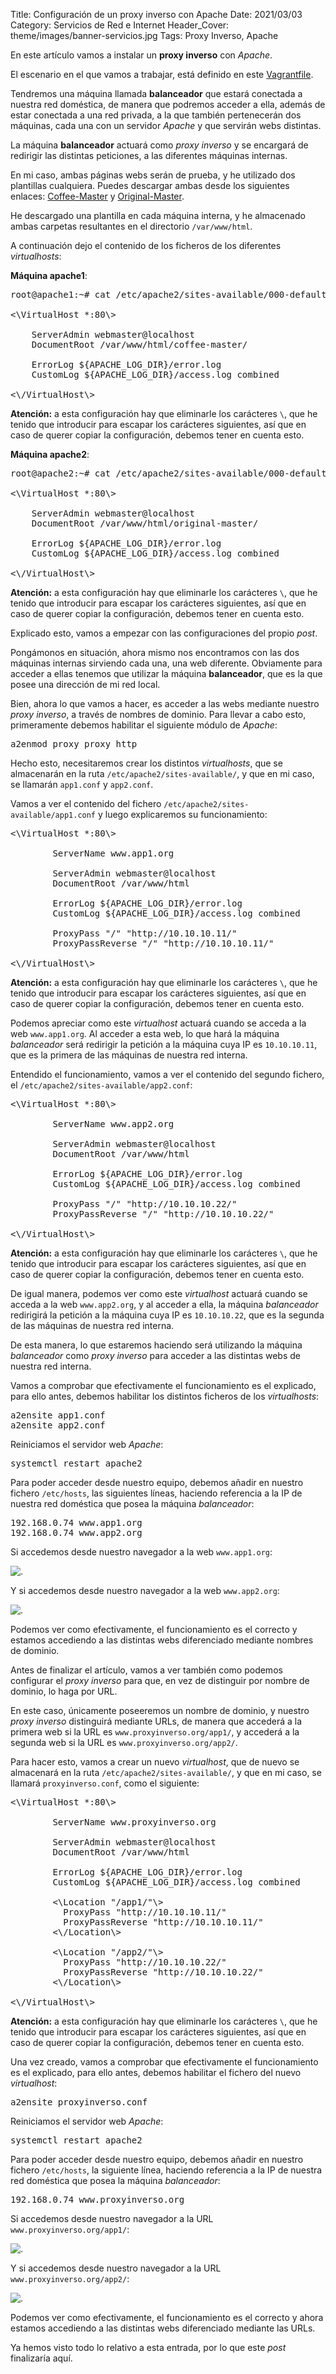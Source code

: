 Title: Configuración de un proxy inverso con Apache
Date: 2021/03/03
Category: Servicios de Red e Internet
Header_Cover: theme/images/banner-servicios.jpg
Tags: Proxy Inverso, Apache

En este artículo vamos a instalar un **proxy inverso** con *Apache*.

El escenario en el que vamos a trabajar, está definido en este [Vagrantfile](images/sri_Configuración_de_un_ProxyInverso_con_Apache/Vagrantfile.txt).

Tendremos una máquina llamada **balanceador** que estará conectada a nuestra red doméstica, de manera que podremos acceder a ella, además de estar conectada a una red privada, a la que también pertenecerán dos máquinas, cada una con un servidor *Apache* y que servirán webs distintas.

La máquina **balanceador** actuará como *proxy inverso* y se encargará de redirigir las distintas peticiones, a las diferentes máquinas internas.

En mi caso, ambas páginas webs serán de prueba, y he utilizado dos plantillas cualquiera. Puedes descargar ambas desde los siguientes enlaces: [Coffee-Master](https://themewagon.com/themes/free-coffee-shop-bootstrap-template/) y [Original-Master](https://themewagon.com/themes/free-bootstrap-blog-website-template/).

He descargado una plantilla en cada máquina interna, y he almacenado ambas carpetas resultantes en el directorio `/var/www/html`.

A continuación dejo el contenido de los ficheros de los diferentes *virtualhosts*:

**Máquina apache1**:

<pre>
root@apache1:~# cat /etc/apache2/sites-available/000-default.conf

<\VirtualHost *:80\>

	ServerAdmin webmaster@localhost
	DocumentRoot /var/www/html/coffee-master/

	ErrorLog ${APACHE_LOG_DIR}/error.log
	CustomLog ${APACHE_LOG_DIR}/access.log combined

<\/VirtualHost\>
</pre>

**Atención:** a esta configuración hay que eliminarle los carácteres `\`, que he tenido que introducir para escapar los carácteres siguientes, así que en caso de querer copiar la configuración, debemos tener en cuenta esto.

**Máquina apache2**:

<pre>
root@apache2:~# cat /etc/apache2/sites-available/000-default.conf

<\VirtualHost *:80\>

	ServerAdmin webmaster@localhost
	DocumentRoot /var/www/html/original-master/

	ErrorLog ${APACHE_LOG_DIR}/error.log
	CustomLog ${APACHE_LOG_DIR}/access.log combined

<\/VirtualHost\>
</pre>

**Atención:** a esta configuración hay que eliminarle los carácteres `\`, que he tenido que introducir para escapar los carácteres siguientes, así que en caso de querer copiar la configuración, debemos tener en cuenta esto.

Explicado esto, vamos a empezar con las configuraciones del propio *post*.

Pongámonos en situación, ahora mismo nos encontramos con las dos máquinas internas sirviendo cada una, una web diferente. Obviamente para acceder a ellas tenemos que utilizar la máquina **balanceador**, que es la que posee una dirección de mi red local.

Bien, ahora lo que vamos a hacer, es acceder a las webs mediante nuestro *proxy inverso*, a través de nombres de dominio. Para llevar a cabo esto, primeramente debemos habilitar el siguiente módulo de *Apache*:

<pre>
a2enmod proxy proxy_http
</pre>

Hecho esto, necesitaremos crear los distintos *virtualhosts*, que se almacenarán en la ruta `/etc/apache2/sites-available/`, y que en mi caso, se llamarán `app1.conf` y `app2.conf`.

Vamos a ver el contenido del fichero `/etc/apache2/sites-available/app1.conf` y luego explicaremos su funcionamiento:

<pre>
<\VirtualHost *:80\>

        ServerName www.app1.org

        ServerAdmin webmaster@localhost
        DocumentRoot /var/www/html

        ErrorLog ${APACHE_LOG_DIR}/error.log
        CustomLog ${APACHE_LOG_DIR}/access.log combined

        ProxyPass "/" "http://10.10.10.11/"
        ProxyPassReverse "/" "http://10.10.10.11/"

<\/VirtualHost\>
</pre>

**Atención:** a esta configuración hay que eliminarle los carácteres `\`, que he tenido que introducir para escapar los carácteres siguientes, así que en caso de querer copiar la configuración, debemos tener en cuenta esto.

Podemos apreciar como este *virtualhost* actuará cuando se acceda a la web `www.app1.org`. Al acceder a esta web, lo que hará la máquina *balanceador* será redirigir la petición a la máquina cuya IP es `10.10.10.11`, que es la primera de las máquinas de nuestra red interna.

Entendido el funcionamiento, vamos a ver el contenido del segundo fichero, el `/etc/apache2/sites-available/app2.conf`:

<pre>
<\VirtualHost *:80\>

        ServerName www.app2.org

        ServerAdmin webmaster@localhost
        DocumentRoot /var/www/html

        ErrorLog ${APACHE_LOG_DIR}/error.log
        CustomLog ${APACHE_LOG_DIR}/access.log combined

        ProxyPass "/" "http://10.10.10.22/"
        ProxyPassReverse "/" "http://10.10.10.22/"

<\/VirtualHost\>
</pre>

**Atención:** a esta configuración hay que eliminarle los carácteres `\`, que he tenido que introducir para escapar los carácteres siguientes, así que en caso de querer copiar la configuración, debemos tener en cuenta esto.

De igual manera, podemos ver como este *virtualhost* actuará cuando se acceda a la web `www.app2.org`, y al acceder a ella, la máquina *balanceador* redirigirá la petición a la máquina cuya IP es `10.10.10.22`, que es la segunda de las máquinas de nuestra red interna.

De esta manera, lo que estaremos haciendo será utilizando la máquina *balanceador* como *proxy inverso* para acceder a las distintas webs de nuestra red interna.

Vamos a comprobar que efectivamente el funcionamiento es el explicado, para ello antes, debemos habilitar los distintos ficheros de los *virtualhosts*:

<pre>
a2ensite app1.conf
a2ensite app2.conf
</pre>

Reiniciamos el servidor web *Apache*:

<pre>
systemctl restart apache2
</pre>

Para poder acceder desde nuestro equipo, debemos añadir en nuestro fichero `/etc/hosts`, las siguientes líneas, haciendo referencia a la IP de nuestra red doméstica que posea la máquina *balanceador*:

<pre>
192.168.0.74 www.app1.org
192.168.0.74 www.app2.org
</pre>

Si accedemos desde nuestro navegador a la web `www.app1.org`:

![.](images/sri_Configuración_de_un_ProxyInverso_con_Apache/web1.png)

Y si accedemos desde nuestro navegador a la web `www.app2.org`:

![.](images/sri_Configuración_de_un_ProxyInverso_con_Apache/web2.png)

Podemos ver como efectivamente, el funcionamiento es el correcto y estamos accediendo a las distintas webs diferenciado mediante nombres de dominio.

Antes de finalizar el artículo, vamos a ver también como podemos configurar el *proxy inverso* para que, en vez de distinguir por nombre de dominio, lo haga por URL.

En este caso, únicamente poseeremos un nombre de dominio, y nuestro *proxy inverso* distinguirá mediante URLs, de manera que accederá a la primera web si la URL es `www.proxyinverso.org/app1/`, y accederá a la segunda web si la URL es `www.proxyinverso.org/app2/`.

Para hacer esto, vamos a crear un nuevo *virtualhost*, que de nuevo se almacenará en la ruta `/etc/apache2/sites-available/`, y que en mi caso, se llamará `proxyinverso.conf`, como el siguiente:

<pre>
<\VirtualHost *:80\>

        ServerName www.proxyinverso.org

        ServerAdmin webmaster@localhost
        DocumentRoot /var/www/html

        ErrorLog ${APACHE_LOG_DIR}/error.log
        CustomLog ${APACHE_LOG_DIR}/access.log combined

        <\Location "/app1/"\>
          ProxyPass "http://10.10.10.11/"
          ProxyPassReverse "http://10.10.10.11/"
        <\/Location\>

        <\Location "/app2/"\>
          ProxyPass "http://10.10.10.22/"
          ProxyPassReverse "http://10.10.10.22/"
        <\/Location\>

<\/VirtualHost\>
</pre>

**Atención:** a esta configuración hay que eliminarle los carácteres `\`, que he tenido que introducir para escapar los carácteres siguientes, así que en caso de querer copiar la configuración, debemos tener en cuenta esto.

Una vez creado, vamos a comprobar que efectivamente el funcionamiento es el explicado, para ello antes, debemos habilitar el fichero del nuevo *virtualhost*:

<pre>
a2ensite proxyinverso.conf
</pre>

Reiniciamos el servidor web *Apache*:

<pre>
systemctl restart apache2
</pre>

Para poder acceder desde nuestro equipo, debemos añadir en nuestro fichero `/etc/hosts`, la siguiente línea, haciendo referencia a la IP de nuestra red doméstica que posea la máquina *balanceador*:

<pre>
192.168.0.74 www.proxyinverso.org
</pre>

Si accedemos desde nuestro navegador a la URL `www.proxyinverso.org/app1/`:

![.](images/sri_Configuración_de_un_ProxyInverso_con_Apache/web1.2.png)

Y si accedemos desde nuestro navegador a la URL `www.proxyinverso.org/app2/`:

![.](images/sri_Configuración_de_un_ProxyInverso_con_Apache/web2.2.png)

Podemos ver como efectivamente, el funcionamiento es el correcto y ahora estamos accediendo a las distintas webs diferenciado mediante las URLs.

Ya hemos visto todo lo relativo a esta entrada, por lo que este *post* finalizaría aquí.
